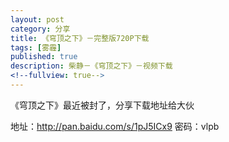 ```yaml
---
layout: post
category: 分享
title: 《穹顶之下》－完整版720P下载
tags: [雾霾]
published: true
description: 柴静－《穹顶之下》－视频下载
<!--fullview: true-->
---
```



《穹顶之下》最近被封了，分享下载地址给大伙

地址：<http://pan.baidu.com/s/1pJ5ICx9>
密码：vlpb